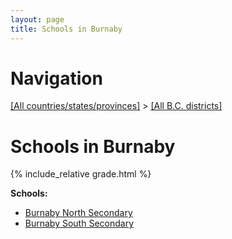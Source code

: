 ```yaml
---
layout: page
title: Schools in Burnaby
---
```

# Navigation

[[All countries/states/provinces]](../..) > [[All B.C. districts]](..)

# Schools in Burnaby

{% include_relative grade.html %}

**Schools:**

- [Burnaby North Secondary](Burnaby_North_Secondary.md)
- [Burnaby South Secondary](Burnaby_South_Secondary.md)

